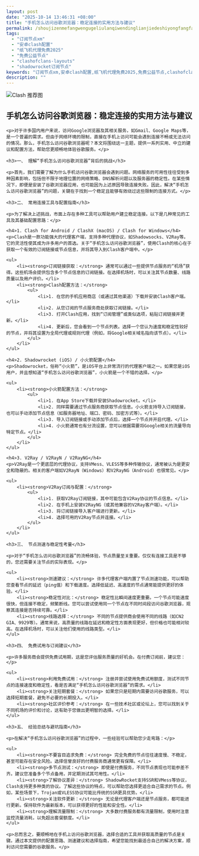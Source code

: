 ```yaml
---
layout: post
date: "2025-10-14 13:46:31 +08:00"
title: "手机怎么访问谷歌浏览器：稳定连接的实用方法与建议"
permalink: /shoujizenmefangwengugeliulanqiwendinglianjiedeshiyongfangfayujianyi/
tags:
  - "订阅节点xm"
  - "安卓clash配置"
  - "纸飞机代理免费2025"
  - "免费公益节点"
  - "clashofclans-layouts"
  - "shadowrocket订阅节点"
keywords: "订阅节点xm,安卓clash配置,纸飞机代理免费2025,免费公益节点,clashofclans-layouts,shadowrocket订阅节点"
description: ""
---
```


![Clash 推荐图](https://clashjd.github.io/assets/img/免费机场节点推荐.png)

## 手机怎么访问谷歌浏览器：稳定连接的实用方法与建议


    <p>对于许多国内用户来说，访问Google浏览器及其相关服务，如Gmail、Google Maps等，是一个普遍的需求。但由于网络环境的限制，直接在手机上访问可能会遇到连接不畅或无法访问的情况。那么，手机怎么访问谷歌浏览器呢？本文将围绕这一主题，提供一系列实用、中立的建议和配置方法，帮助您更顺畅地体验谷歌服务。</p>

    <h3>一、 理解“手机怎么访问谷歌浏览器”背后的挑战</h3>

    <p>首先，我们需要了解为什么手机访问谷歌浏览器会遇到问题。网络服务的可用性往往受到多种因素影响，包括但不限于地理位置的网络策略、DNS解析问题以及服务器的稳定性。在某些情况下，即便是安装了谷歌浏览器应用，也可能因为上述原因导致连接失败。因此，解决“手机怎么访问谷歌浏览器”的问题，关键在于找到一个稳定且能够有效绕过这些限制的连接方式。</p>

    <h3>二、 常用连接工具与配置指南</h3>

    <p>为了解决上述挑战，市面上存在多种工具可以帮助用户建立稳定连接。以下是几种常见的工具及其基础配置思路：</p>

    <h4>1. Clash for Android / ClashX (macOS) / Clash for Windows</h4>
    <p>Clash是一款功能强大的代理客户端，支持多种代理协议，如Shadowsocks、V2Ray等。它的灵活性使其成为许多用户的首选。关于“手机怎么访问谷歌浏览器”，使用Clash的核心在于获取一个有效的订阅链接或节点信息，并将其导入到Clash客户端中。</p>

    <ul>
        <li><strong>订阅链接获取：</strong> 通常可以通过一些提供节点服务的“机场”获得。这些机场会提供包含多个节点信息的订阅链接。在选择机场时，可以关注其节点数量、线路质量以及用户评价。</li>
        <li><strong>Clash配置方法：</strong>
            <ul>
                <li>1. 在您的手机应用商店（或通过其他渠道）下载并安装Clash客户端。</li>
                <li>2. 从您订阅的节点服务商处获取订阅链接。</li>
                <li>3. 打开Clash应用，找到“订阅管理”或类似选项，粘贴订阅链接并更新。</li>
                <li>4. 更新后，您会看到一个节点列表。选择一个您认为速度和稳定性较好的节点，并将其设置为全局代理或规则代理（例如，将Google相关域名指向该节点）。</li>
            </ul>
        </li>
    </ul>

    <h4>2. Shadowrocket (iOS) / 小火箭配置</h4>
    <p>Shadowrocket，俗称“小火箭”，是iOS平台上非常流行的代理客户端之一。如果您是iOS用户，并且想知道“手机怎么访问谷歌浏览器”，小火箭是一个不错的选择。</p>

    <ul>
        <li><strong>小火箭配置方法：</strong>
            <ul>
                <li>1. 在App Store下载并安装Shadowrocket。</li>
                <li>2. 同样需要通过节点服务商获取节点信息。小火箭支持导入订阅链接，也可以手动添加节点信息（如服务器地址、端口、密码、加密方式等）。</li>
                <li>3. 导入订阅链接或手动添加节点后，选择一个节点并开启代理。</li>
                <li>4. 小火箭通常也有分流设置，您可以根据需要将Google相关的流量导向特定节点。</li>
            </ul>
        </li>
    </ul>

    <h4>3. V2Ray / V2RayN / V2RayNG</h4>
    <p>V2Ray是一个更底层的代理协议，支持VMess、VLESS等多种传输协议，通常被认为是更安全和隐蔽的。相关的客户端如V2RayN（Windows）和V2RayNG（Android）也很常见。</p>

    <ul>
        <li><strong>V2Ray订阅与配置：</strong>
            <ul>
                <li>1. 获取V2Ray订阅链接，其中可能包含V2Ray协议的节点信息。</li>
                <li>2. 在手机上安装V2RayNG（或其他兼容的V2Ray客户端）。</li>
                <li>3. 将订阅链接导入客户端进行更新。</li>
                <li>4. 选择可用的V2Ray节点并连接。</li>
            </ul>
        </li>
    </ul>

    <h3>三、 节点测速与稳定性考量</h3>

    <p>对于“手机怎么访问谷歌浏览器”的流畅体验，节点质量至关重要。仅仅有连接工具是不够的，您还需要关注节点的实际表现。</p>

    <ul>
        <li><strong>测速建议：</strong> 许多代理客户端内置了节点测速功能，可以帮助您查看节点的延迟（ping值）和下载速度。选择低延迟、高速度的节点通常能提供更好的体验。</li>
        <li><strong>稳定性对比：</strong> 稳定性比瞬间速度更重要。一个节点可能速度很快，但连接不稳定，频繁断线。您可以尝试使用同一个节点在不同时间段访问谷歌浏览器，观察其连接是否持续可靠。</li>
        <li><strong>线路选择：</strong> 不同的节点提供商会使用不同的线路（如CN2 GIA、9929等）。通常来说，高质量的线路在延迟和稳定性方面表现更好，但价格也可能相对较高。在选择机场时，可以关注他们使用的线路类型。</li>
    </ul>

    <h3>四、 免费试用与订阅建议</h3>

    <p>许多服务商会提供免费试用期，这是您评估服务质量的好机会。在付费订阅前，建议您：</p>

    <ul>
        <li><strong>利用免费试用：</strong> 注册并尝试使用免费试用额度，测试不同节点的连接速度和稳定性，看是否满足“手机怎么访问谷歌浏览器”的需求。</li>
        <li><strong>关注短期套餐：</strong> 如果您只是短期内需要访问谷歌服务，可以选择短期套餐，避免不必要的长期投入。</li>
        <li><strong>社区评价参考：</strong> 在一些技术社区或论坛上，您可以找到关于不同机场的评价和讨论，这有助于您做出更明智的选择。</li>
    </ul>

    <h3>五、 经验总结与避坑指南</h3>

    <p>在解决“手机怎么访问谷歌浏览器”的过程中，一些经验可以帮助您少走弯路：</p>

    <ul>
        <li><strong>不要盲目追求免费：</strong> 完全免费的节点往往速度慢、不稳定，甚至可能存在安全风险。选择信誉良好的付费服务商通常更有保障。</li>
        <li><strong>多节点测试：</strong> 即使是付费服务，不同节点表现也可能参差不齐。建议您准备多个节点备用，并定期测试其可用性。</li>
        <li><strong>了解协议差异：</strong> ShadowRocket支持SSR和VMess等协议，Clash支持更多种类的协议。了解这些协议的特点，可以帮助您选择更适合自己需求的节点。例如，某些场景下，Trojan或VLESS协议可能比传统的SSR更具优势。</li>
        <li><strong>关注软件更新：</strong> 无论是代理客户端还是节点服务，都可能进行更新。保持软件为最新版本，可以获得更好的性能和安全性。</li>
        <li><strong>理解流量限制：</strong> 大多数付费服务都有流量限制，使用时注意监控流量消耗，以免超出套餐额度。</li>
    </ul>

    <p>总而言之，要顺畅地在手机上访问谷歌浏览器，选择合适的工具并获取高质量的节点是关键。通过本文提供的配置思路、测速建议和选择指南，希望您能找到最适合自己的解决方案，顺利访问您需要的谷歌服务。</p>